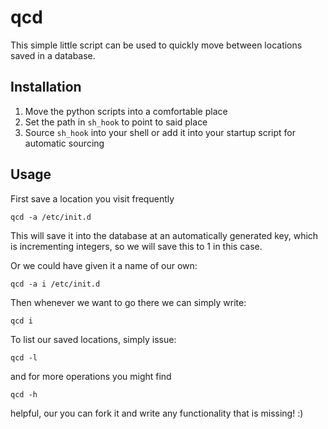qcd
===

This simple little script can be used to quickly move between locations saved
in a database.


Installation
------------

  1. Move the python scripts into a comfortable place
  2. Set the path in `sh_hook` to point to said place
  3. Source `sh_hook` into your shell or add it into your startup script for
     automatic sourcing

Usage
-----

First save a location you visit frequently

```
qcd -a /etc/init.d
```
This will save it into the database at an automatically generated key, which is
incrementing integers, so we will save this to 1 in this case.

Or we could have given it a name of our own:
```
qcd -a i /etc/init.d
```

Then whenever we want to go there we can simply write:
```
qcd i
```

To list our saved locations, simply issue:
```
qcd -l
```
and for more operations you might find
```
qcd -h
```
helpful, our you can fork it and write any functionality that is missing! :)

